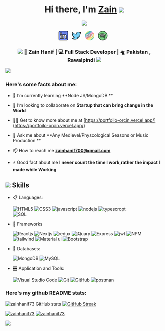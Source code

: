 <div align="center">
   <h1>Hi there, I'm <a href="https://portfoilo-orcin.vercel.app">Zain</a> <img src="https://media.giphy.com/media/hvRJCLFzcasrR4ia7z/giphy.gif" width="25px"> </h1>
   
   
   <img src="https://pronoun.cyou/x/y?subject=He&object=Him&height=20"> 
</div>
<p align='center'>
   <a href="https://www.linkedin.com/in/zain-hanif/"><img height="30" src="https://raw.githubusercontent.com/8bithemant/8bithemant/master/linkedin.png?raw=true"></a>&nbsp;&nbsp;
<a href="https://twitter.com/zain14444"><img height="30" src="https://raw.githubusercontent.com/8bithemant/8bithemant/master/twitter.png?raw=true"></a>&nbsp;&nbsp;
<a href="https://dev.to/zainhanif73"><img height="30" src="https://raw.githubusercontent.com/8bithemant/8bithemant/master/devto.png?raw=true"></a>&nbsp;&nbsp;
<a href="https://www.facebook.com/zainhanif731"><img height="30" src="https://raw.githubusercontent.com/8bithemant/8bithemant/master/spotify.png?raw=true"></a>&nbsp;&nbsp;
 </p>
<div align="center">
<h3><img src="https://media.giphy.com/media/WUlplcMpOCEmTGBtBW/giphy.gif" width="30"> 🙎 Zain Hanif | 💻 Full Stack Developer | 🛸 Pakistan , Rawalpindi <img src="https://media.giphy.com/media/WUlplcMpOCEmTGBtBW/giphy.gif" width="30"></h3>
</div>


![](https://komarev.com/ghpvc/?username=zainhanif)

<h3> Here's some facts about me: </h3>

- 🌱 I’m currently learning **Node JS/MongoDB **

- 👯 I’m looking to collaborate on **Startup that can bring change in the World**

- 👨‍💻 Get to know more about me at [https://portfoilo-orcin.vercel.app/](https://portfoilo-orcin.vercel.app/)

- 💬 Ask me about **Any Medievel/Physcological Seasons or Music Production **

- 📫 How to reach me **zainhanif700@gmail.com**

- ⚡ Good fact about me **I never count the time I work,rather the impact I made while Working**


## <img src="https://media2.giphy.com/media/QssGEmpkyEOhBCb7e1/giphy.gif?cid=ecf05e47a0n3gi1bfqntqmob8g9aid1oyj2wr3ds3mg700bl&rid=giphy.gif" width ="25"><b> Skills</b>

<p align="center">

- 📋 Languages: 
    
    ![HTML5](https://img.shields.io/badge/html5-%23E34F26.svg?style=for-the-badge&logo=html5&logoColor=white)
    ![CSS3](https://img.shields.io/badge/css3-%231572B6.svg?style=for-the-badge&logo=css3&logoColor=white)
    ![javascript](https://img.shields.io/badge/javascript%20-%23323330.svg?&style=for-the-badge&logo=javascript&logoColor=%23F7DF1E)
    ![nodejs](https://img.shields.io/badge/node.js%20-%2343853D.svg?&style=for-the-badge&logo=node.js&logoColor=white)
    ![typescropt](https://img.shields.io/badge/TypeScript-007ACC?style=for-the-badge&logo=typescript&logoColor=white)   
    ![SQL](https://custom-icon-badges.herokuapp.com/badge/SQL-025E8C.svg?logo=database&logoColor=white)

   
    
- 🎨 Frameworks

   ![Reactjs](https://img.shields.io/badge/react%20-%2320232a.svg?&style=for-the-badge&logo=react&logoColor=%2361DAFB)
   ![Nextjs](https://img.shields.io/badge/next.js-000000?style=for-the-badge&logo=nextdotjs&logoColor=white)
   ![redux](https://img.shields.io/badge/Redux-593D88?style=for-the-badge&logo=redux&logoColor=white)
   ![jQuary](https://img.shields.io/badge/jQuery-0769AD?style=for-the-badge&logo=jquery&logoColor=white)
   ![Express](https://img.shields.io/badge/Express.js-000000?style=for-the-badge&logo=express&logoColor=white)
   ![jwt](https://img.shields.io/badge/JWT-000000?style=for-the-badge&logo=JSON%20web%20tokens&logoColor=white)
   ![NPM](https://img.shields.io/badge/npm-CB3837?style=for-the-badge&logo=npm&logoColor=white)
   ![tailwind](https://img.shields.io/badge/Tailwind_CSS-38B2AC?style=for-the-badge&logo=tailwind-css&logoColor=white)
   ![Material ui](https://img.shields.io/badge/Material%20UI-007FFF?style=for-the-badge&logo=mui&logoColor=white)
   ![Bootstrap](https://img.shields.io/badge/bootstrap%20-%23563D7C.svg?&style=for-the-badge&logo=bootstrap&logoColor=white)
    
- 💾 Databases:

    
    ![MongoDB](https://img.shields.io/badge/MongoDB-%234ea94b.svg?&style=for-the-badge&logo=mongodb&logoColor=white) 
    ![MySQL](https://img.shields.io/badge/MySQL-00000F?style=for-the-badge&logo=mysql&logoColor=white)
    
    
- 🎛️ Application and Tools:

    ![Visual Studio Code](https://img.shields.io/badge/Visual%20Studio%20Code-0078d7.svg?style=for-the-badge&logo=visual-studio-code&logoColor=white)
    ![Git](https://img.shields.io/badge/git-%23F05033.svg?style=for-the-badge&logo=git&logoColor=white)
    ![GitHub](https://img.shields.io/badge/github-%23121011.svg?style=for-the-badge&logo=github&logoColor=white)
    ![postman](https://img.shields.io/badge/Postman-FF6C37?style=for-the-badge&logo=Postman&logoColor=white)
</p>

### Here's my github README stats:

![zainhanif73 GitHub stats](https://github-readme-stats.vercel.app/api?username=zainhanif73&show_icons=true&theme=radical) 
[![GitHub Streak](https://github-readme-streak-stats.herokuapp.com/?user=zainhanif73&theme=radical)](https://git.io/streak-stats) 

<p align="left">
    <a href="https://github.com/zainhanif73"><img src="https://github-profile-summary-cards.vercel.app/api/cards/profile-details?username=zainhanif73&theme=tokyonight&hide_border=true"  width="500" alt="zainhanif73"/></a>
<a href="https://github.com/zainhanif73"><img src="https://github-readme-stats.vercel.app/api/top-langs?username=zainhanif73&show_icons=true&locale=en&layout=compact&theme=tokyonight" width="450"  alt="zainhanif73"/></a>
</p>
 <img src="https://user-images.githubusercontent.com/73097560/115834477-dbab4500-a447-11eb-908a-139a6edaec5c.gif"></a>

